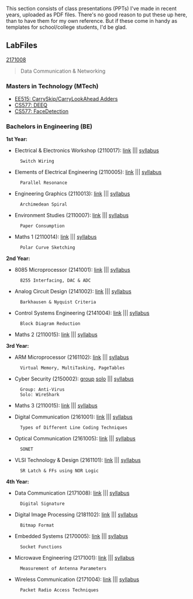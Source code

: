 This section consists of class presentations (PPTs) I've made in recent years, uploaded as PDF files.
There's no good reason to put these up here, than to have them for my own reference.
But if these come in handy as templates for school/college students, I'd be glad.

## LabFiles
[2171008](https://www.gtu.ac.in/syllabus/NEW%20BE/Sem7/2171008.pdf)
> Data Communication & Networking

### Masters in Technology (MTech)

- [EE515: CarrySkip/CarryLookAhead Adders](MTechY1/ee515a.pdf)
- [CS577: DEEQ](MTechY1/cs577a.pdf)
- [CS577: FaceDetection](MTechY1/cs577b.pdf)


### Bachelors in Engineering (BE)
**1st Year:**
* Electrical & Electronics Workshop (2110017):
	[link](https://github.com/CRTejaswi/Class-Projects/blob/master/PPTs/BE%20-%201st_Year/Electrical%20%26%20Electronics%20Workshop%20(2110017).pdf)
|||	[syllabus](https://www.gtu.ac.in/syllabus/NEW%20BE/Year-I/2110017.pdf)
	
		Switch Wiring
* Elements of Electrical Engineering (2110005):
	[link](https://github.com/CRTejaswi/Class-Projects/blob/master/PPTs/BE%20-%201st_Year/Elements%20of%20Electrical%20Engineering%20(2110005).pdf)
|||	[syllabus](https://www.gtu.ac.in/syllabus/new%20be/year-i/2110005.pdf)

		Parallel Resonance
* Engineering Graphics (2110013):
	[link](https://github.com/CRTejaswi/Class-Projects/blob/master/PPTs/BE%20-%201st_Year/Engineering%20Graphics%20(2110013).pdf)
|||	[syllabus](https://www.gtu.ac.in/syllabus/NEW%20BE/Year-I/2110013.pdf)
        
		Archimedean Spiral
* Environment Studies (2110007):
	[link](https://github.com/CRTejaswi/Class-Projects/blob/master/PPTs/BE%20-%201st_Year/Environment%20Studies%20(2110007).pdf)
|||	[syllabus](https://www.gtu.ac.in/syllabus/NEW%20BE/Year-I/2110007.pdf)
		
		Paper Consumption
* Maths 1 (2110014):
	[link](https://github.com/CRTejaswi/Class-Projects/blob/master/PPTs/BE%20-%201st_Year/Maths%201%20(2110014).pdf)
|||	[syllabus](https://www.gtu.ac.in/syllabus/NEW%20BE/Year-I/2110014.pdf)
        
		Polar Curve Sketching


**2nd Year:**
* 8085 Microprocessor (2141001):
	[link](https://github.com/CRTejaswi/Class-Projects/blob/master/PPTs/BE%20-%202nd_Year/8085%20Microprocessor%20(2141001).pdf)
|||	[syllabus](https://www.gtu.ac.in/syllabus/NEW%20BE/Sem4/2141001.pdf)

		8255 Interfacing, DAC & ADC
* Analog Circuit Design (2141002):
	[link](https://github.com/CRTejaswi/Class-Projects/blob/master/PPTs/BE%20-%202nd_Year/Analog%20Circuit%20Design%20(2141002).pdf)
|||	[syllabus](https://www.gtu.ac.in/syllabus/NEW%20BE/Sem4/2141002.pdf)

		Barkhausen & Nyquist Criteria
* Control Systems Engineering (2141004):
	[link](https://github.com/CRTejaswi/Class-Projects/blob/master/PPTs/BE%20-%202nd_Year/Control%20Systems%20Engineering%20(2141004).pdf)
|||	[syllabus](https://www.gtu.ac.in/syllabus/NEW%20BE/Sem4/2141004.pdf)

		Block Diagram Reduction
* Maths 2 (2110015):
	[link]()
|||	[syllabus](https://www.gtu.ac.in/syllabus/NEW%20BE/Year-I/2110015.pdf)


**3rd Year:**
* ARM Microprocessor (2161102):
	[link](https://github.com/CRTejaswi/Class-Projects/blob/master/PPTs/BE%20-%203rd_Year/ARM%20Microprocessor%20(2161102).pdf)
|||	[syllabus](https://www.gtu.ac.in/syllabus/NEW%20BE/Sem6/2161102.pdf)

		Virtual Memory, MultiTasking, PageTables

* Cyber Security (2150002):
	[group](https://github.com/CRTejaswi/Class-Projects/blob/master/PPTs/BE%20-%203rd_Year/Cyber%20Security%20-%20Group%20(2150002).pdf)
	[solo](https://github.com/CRTejaswi/Class-Projects/blob/master/PPTs/BE%20-%203rd_Year/Cyber%20Security%20-%20Solo%20(2150002).pdf)
|||	[syllabus](https://www.gtu.ac.in/syllabus/NEW%20BE/Sem5/2150002.pdf)

		Group: Anti-Virus
		Solo: WireShark
* Maths 3 (2110015):
	[link]()
|||	[syllabus](https://www.gtu.ac.in/syllabus/NEW%20BE/Year-I/2110015.pdf)


* Digital Communication (2161001):
	[link](https://github.com/CRTejaswi/Class-Projects/blob/master/PPTs/BE%20-%203rd_Year/Digital%20Communication%20(2161001).pdf)
|||	[syllabus](https://www.gtu.ac.in/syllabus/NEW%20BE/Sem6/2161001.pdf)

		Types of Different Line Coding Techniques
* Optical Communication (2161005):
	[link](https://github.com/CRTejaswi/Class-Projects/blob/master/PPTs/BE%20-%203rd_Year/Optical%20Communication%20(2161005).pdf)
|||	[syllabus](https://www.gtu.ac.in/syllabus/NEW%20BE/Sem6/2161005.pdf)

		SONET
* VLSI Technology & Design (2161101):
	[link](https://github.com/CRTejaswi/Class-Projects/blob/master/PPTs/BE%20-%203rd_Year/VLSI%20Technology%20%26%20Design%20(2161101).pdf)
|||	[syllabus](https://www.gtu.ac.in/syllabus/NEW%20BE/Sem6/2161101.pdf)

		SR Latch & FFs using NOR Logic

**4th Year:**
* Data Communication (2171008):
	[link](https://github.com/CRTejaswi/Class-Projects/blob/master/PPTs/BE%20-%204th_Year/Data%20Communication%20(2170008).pdf)
|||	[syllabus](https://www.gtu.ac.in/syllabus/NEW%20BE/Sem7/2171008.pdf)

		Digital Signature
* Digital Image Processing (2181102):
	[link]()
|||	[syllabus](https://www.gtu.ac.in/syllabus/NEW%20BE/Sem8/2181102.pdf)

		Bitmap Format
* Embedded Systems (2170005):
	[link](https://github.com/CRTejaswi/Class-Projects/blob/master/PPTs/BE%20-%204th_Year/Embedded%20Systems%20(2170005).pdf)
|||	[syllabus](https://www.gtu.ac.in/syllabus/NEW%20BE/Sem7/2171005.pdf)

		Socket Functions
* Microwave Engineering (2171001):
	[link](https://github.com/CRTejaswi/Class-Projects/blob/master/PPTs/BE%20-%204th_Year/Microwave%20Engineering%20(2170001).pdf)
|||	[syllabus](https://www.gtu.ac.in/syllabus/NEW%20BE/Sem7/2171001.pdf)

		Measurement of Antenna Parameters
* Wireless Communication (2171004):
	[link](https://github.com/CRTejaswi/Class-Projects/blob/master/PPTs/BE%20-%204th_Year/Wireless%20Communication%20(2170004).pdf)
|||	[syllabus](https://www.gtu.ac.in/syllabus/NEW%20BE/Sem7/2171004.pdf)

		Packet Radio Access Techniques
